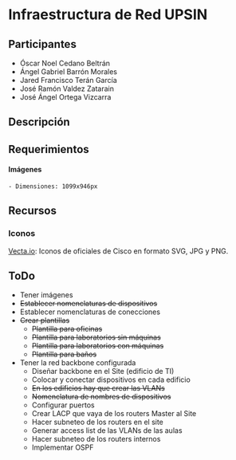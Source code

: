 # Infraestructura de Red UPSIN

## Participantes

- Óscar Noel Cedano Beltrán
- Ángel Gabriel Barrón Morales
- Jared Francisco Terán García
- José Ramón Valdez Zatarain
- José Ángel Ortega Vizcarra

## Descripción

## Requerimientos

#### Imágenes

    - Dimensiones: 1099x946px

## Recursos

### Iconos

 [Vecta.io](https://vecta.io/symbols/category/cisco): Iconos de oficiales de Cisco en formato SVG, JPG y PNG. 

## ToDo
- Tener imágenes
- ~~Establecer nomenclaturas de dispositivos~~
- Establecer nomenclaturas de conecciones
- ~~Crear plantillas~~
  - ~~Plantilla para oficinas~~
  - ~~Plantilla para laboratorios sin máquinas~~
  - ~~Plantilla para laboratorios con máquinas~~
  - ~~Plantilla para baños~~
- Tener la red backbone configurada
  - Diseñar backbone en el Site (edificio de TI)
  - Colocar y conectar dispositivos en cada edificio
  - ~~En los edificios hay que crear las VLANs~~
  - ~~Nomenclatura de nombres de dispositivos~~
  - Configurar puertos
  - Crear LACP que vaya de los routers Master al Site
  - Hacer subneteo de los routers en el site
  - Generar access list de las VLANs de las aulas
  - Hacer subneteo de los routers internos
  - Implementar OSPF

